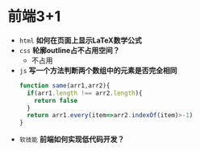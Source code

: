 # 前端3+1
- `html` **如何在页面上显示LaTeX数学公式**
- `css` **轮廓outline占不占用空间？**
  - 不占用
- `js` **写一个方法判断两个数组中的元素是否完全相同**
  ```js
  function same(arr1,arr2){
    if(arr1.length !== arr2.length){
      return false
    }
    return arr1.every(item=>arr2.indexOf(item)>-1)
  }
  ```
- `软技能` **前端如何实现低代码开发？**

